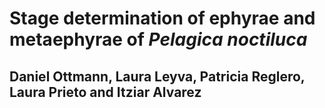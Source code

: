 # Stage determination of ephyrae and metaephyrae of *Pelagica noctiluca*
## Daniel Ottmann, Laura Leyva, Patricia Reglero, Laura Prieto and Itziar Alvarez

